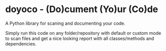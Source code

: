 # doyoco - (Do)cument (Yo)ur (Co)de

A Python library for scaning and documenting your code.

Simply run this code on any folder/repository with default or custom mode to scan files and get a nice looking report with all classes/methods and dependencies.